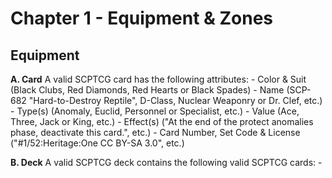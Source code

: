 Chapter 1 - Equipment & Zones
===

Equipment
---
**A. Card**
    A valid SCPTCG card has the following attributes:
    - Color & Suit (Black Clubs, Red Diamonds, Red Hearts or Black Spades)
    - Name (SCP-682 "Hard-to-Destroy Reptile", D-Class, Nuclear Weaponry or Dr. Clef, etc.)
    - Type(s) (Anomaly, Euclid, Personnel or Specialist, etc.)
    - Value (Ace, Three, Jack or King, etc.)
    - Effect(s) ("At the end of the protect anomalies phase, deactivate this card.", etc.)
    - Card Number, Set Code & License ("#1/52:Heritage:One CC BY-SA 3.0", etc.)
    
**B. Deck**
    A valid SCPTCG deck contains the following valid SCPTCG cards:
    - 